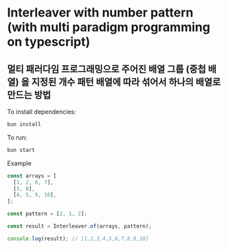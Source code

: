 # Interleaver with number pattern (with multi paradigm programming on typescript)

## 멀티 패러다임 프로그래밍으로 주어진 배열 그룹 (중첩 배열) 을 지정된 개수 패턴 배열에 따라 섞어서 하나의 배열로 만드는 방법

To install dependencies:

```bash
bun install
```

To run:

```bash
bun start
```

Example

```ts
const arrays = [
  [1, 2, 6, 7],
  [3, 8],
  [4, 5, 9, 10],
];

const pattern = [2, 1, 2];

const result = Interleaver.of(arrays, pattern);

console.log(result); // [1,2,3,4,5,6,7,8,9,10]
```
